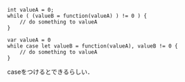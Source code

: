 <!-- title:Swift：while文で変数に代入した結果を条件式にする -->
```c:C言語とかでのやり方
int valueA = 0;
while ( (valueB = function(valueA) ) != 0 ) {
    // do something to valueA
}
```

```Swift:例
var valueA = 0
while case let valueB = function(valueA), valueB != 0 {
    // do something to valueA
}
```
caseをつけるとできるらしい．
